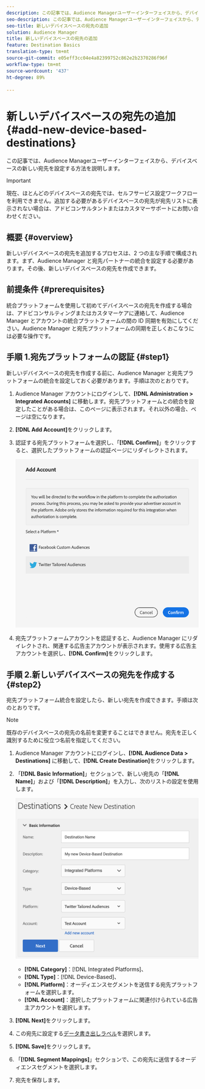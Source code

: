 ```yaml
---
description: この記事では、Audience Managerユーザーインターフェイスから、デバイスベースの新しい宛先を設定する方法を説明します。
seo-description: この記事では、Audience Managerユーザーインターフェイスから、デバイスベースの新しい宛先を設定する方法を説明します。
seo-title: 新しいデバイスベースの宛先の追加
solution: Audience Manager
title: 新しいデバイスベースの宛先の追加
feature: Destination Basics
translation-type: tm+mt
source-git-commit: e05eff3cc04e4a82399752c862e2b2370286f96f
workflow-type: tm+mt
source-wordcount: '437'
ht-degree: 89%

---
```



# 新しいデバイスベースの宛先の追加 {#add-new-device-based-destinations}

この記事では、Audience Managerユーザーインターフェイスから、デバイスベースの新しい宛先を設定する方法を説明します。

>[!IMPORTANT]
>
>現在、ほとんどのデバイスベースの宛先では、セルフサービス設定ワークフローを利用できません。追加する必要があるデバイスベースの宛先が宛先リストに表示されない場合は、アドビコンサルタントまたはカスタマーサポートにお問い合わせください。

## 概要 {#overview}

新しいデバイスベースの宛先を追加するプロセスは、2 つの主な手順で構成されます。まず、Audience Manager と宛先パートナーの統合を設定する必要があります。その後、新しいデバイスベースの宛先を作成できます。

## 前提条件 {#prerequisites}

統合プラットフォームを使用して初めてデバイスベースの宛先を作成する場合は、アドビコンサルティングまたはカスタマーケアに連絡して、Audience Manager とアカウントの統合プラットフォームの間の ID 同期を有効にしてください。Audience Manager と宛先プラットフォームの同期を正しくおこなうには必要な操作です。

## 手順 1.宛先プラットフォームの認証 {#step1}

新しいデバイスベースの宛先を作成する前に、Audience Manager と宛先プラットフォームの統合を設定しておく必要があります。手順は次のとおりです。

1. Audience Manager アカウントにログインして、**[!DNL Administration > Integrated Accounts]** に移動します。宛先プラットフォームとの統合を設定したことがある場合は、このページに表示されます。それ以外の場合、ページは空になります。
1. **[!DNL Add Account]**&#x200B;をクリックします。
1. 認証する宛先プラットフォームを選択し、「**[!DNL Confirm]**」をクリックすると、選択したプラットフォームの認証ページにリダイレクトされます。

   ![integrated-platforms](assets/dbd-integrated-platforms.png)

1. 宛先プラットフォームアカウントを認証すると、Audience Manager にリダイレクトされ、関連する広告主アカウントが表示されます。使用する広告主アカウントを選択し、**[!DNL Confirm]**&#x200B;をクリックします。

## 手順 2.新しいデバイスベースの宛先を作成する {#step2}

宛先プラットフォーム統合を設定したら、新しい宛先を作成できます。手順は次のとおりです。

>[!NOTE]
>
>既存のデバイスベースの宛先の名前を変更することはできません。宛先を正しく識別するために役立つ名前を指定してください。

1. Audience Manager アカウントにログインし、**[!DNL Audience Data > Destinations]** に移動して、**[!DNL Create Destination]**&#x200B;をクリックします。
1. 「**[!DNL Basic Information]**」セクションで、新しい宛先の「**[!DNL Name]**」および「**[!DNL Description]**」を入力し、次のリストの設定を使用します。

   ![設定](assets/dbd-new-basic.png)

   * **[!DNL Category]**：[!DNL Integrated Platforms]、
   * **[!DNL Type]**：[!DNL Device-Based]、
   * **[!DNL Platform]**：オーディエンスセグメントを送信する宛先プラットフォームを選択します。
   * **[!DNL Account]**：選択したプラットフォームに関連付けられている広告主アカウントを選択します。
1. **[!DNL Next]**&#x200B;をクリックします。
1. この宛先に設定する[データ書き出しラベル](/help/using/features/data-export-controls.md#controls-labels)を選択します。
1. **[!DNL Save]**&#x200B;をクリックします。
1. 「**[!DNL Segment Mappings]**」セクションで、この宛先に送信するオーディエンスセグメントを選択します。
1. 宛先を保存します。

